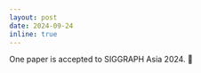 ```yaml
---
layout: post
date: 2024-09-24
inline: true
---
```


One paper is accepted to SIGGRAPH Asia 2024. :smiling_face_with_tear:
